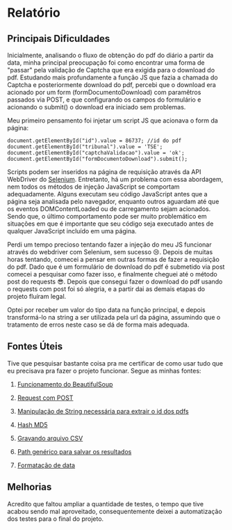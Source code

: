 # Relatório

## Principais Dificuldades

Inicialmente, analisando o fluxo de obtenção do pdf do diário a partir da data, minha principal preocupação foi como encontrar uma forma de "passar" pela validação de Captcha que era exigida para o download do pdf. Estudando mais profundamente a função JS que fazia a chamada do Captcha e posteriormente download do pdf, percebi que o download era acionado por um form (formDocumentoDownload) com paramêtros passados via POST, e que configurando os campos do formulário e acionando o submit() o download era iniciado sem problemas.

Meu primeiro pensamento foi injetar um script JS que acionava o form da página:
```
document.getElementById("id").value = 86737; //id do pdf
document.getElementById("tribunal").value = 'TSE';
document.getElementById("captchaValidacao").value = 'ok';
document.getElementById("formDocumentoDownload").submit();
```

Scripts podem ser inseridos na página de requisição através da API WebDriver do [Selenium](https://intoli.com/blog/javascript-injection/). Entretanto, há um problema com essa abordagem, nem todos os métodos de injeção JavaScript se comportam adequadamente. Alguns executam seu código JavaScript antes que a página seja analisada pelo navegador, enquanto outros aguardam até que os eventos DOMContentLoaded ou de carregamento sejam acionados. Sendo que, o último comportamento pode ser muito problemático em situações em que é importante que seu código seja executado antes de qualquer JavaScript incluído em uma página.

Perdi um tempo precioso tentando fazer a injeção do meu JS funcionar através do webdriver com Selenium, sem sucesso :cry:. Depois de muitas horas tentando, comecei a pensar em outras formas de fazer a requisição do pdf. Dado que é um formulário de download do pdf é submetido via post comecei a pesquisar como fazer isso, e finalmente cheguei até o método post do requests :sunglasses:. Depois que consegui fazer o download do pdf usando o requests com post foi só alegria, e a partir dai as demais etapas do projeto fluíram legal.

Optei por receber um valor do tipo data na função principal, e depois transformá-lo na string a ser utilizada pela url da página, assumindo que o tratamento de erros neste caso se dá de forma mais adequada.

## Fontes Úteis

Tive que pesquisar bastante coisa pra me certificar de como usar tudo que eu precisava pra fazer o projeto funcionar. Segue as minhas fontes:

1. [Funcionamento do BeautifulSoup](https://imasters.com.br/back-end/aprendendo-sobre-web-scraping-em-python-utilizando-beautifulsoup)

2. [Request com POST](https://code.tutsplus.com/tutorials/how-to-download-files-in-python--cms-30099)

3. [Manipulação de String necessária para extrair o id dos pdfs](https://wiki.python.org.br/ManipulandoStringsComPython)

3. [Hash MD5](https://stackoverflow.com/questions/3431825/generating-an-md5-checksum-of-a-file)

4. [Gravando arquivo CSV](https://pt.stackoverflow.com/questions/302281/salvar-dados-em-um-arquivo-csv)

5. [Path genérico para salvar os resultados](http://www.devfuria.com.br/python/os-path/)

6. [Formatação de data](https://pythonhelp.wordpress.com/2012/07/10/trabalhando-com-datas-e-horas-em-python-datetime/)


## Melhorias

Acredito que faltou ampliar a quantidade de testes, o tempo que tive acabou sendo mal aproveitado, consequentemente deixei a automatização dos testes para o final do projeto.
